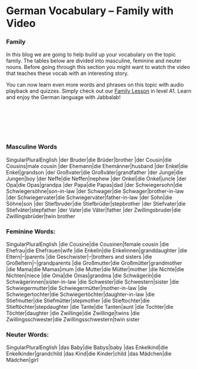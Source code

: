 # German Vocabulary – Family with Video

[](http://www.jabbalab.com/blog/wp-content/uploads/2015/07/Family.jpg)

### Family

In this blog we are going to help build up your vocabulary on the topic family. The tables below are divided into masculine, feminine and neuter nouns. Before going through this section you might want to watch the video that teaches these vocab with an interesting story.

You can now learn even more words and phrases on this topic with audio playback and quizzes. Simply check out our [Family Lesson](../../module.php-id=9.html) in level A1. Learn and enjoy the German language with Jabbalab!

 

 

 

### Masculine Words
SingularPluralEnglish
|der Bruder|die Brüder|brother
|der Cousin|die Cousins|male cousin
|der Ehemann|die Ehemänner|husband
|der Enkel|die Enkel|grandson
|der Großvater|die Großväter|grandfather
|der Junge|die Jungen|boy
|der Neffe|die Neffen|nephew
|der Onkel|die Onkel|uncle
|der Opa|die Opas|grandpa
|der Papa|die Papas|dad
|der Schwiegersohn|die Schwiegersöhne|son-in-law
|der Schwager|die Schwager|brother-in-law
|der Schwiegervater|die Schwiegerväter|father-in-law
|der Sohn|die Söhne|son
|der Stiefbruder|die Stiefbrüder|stepbrother
|der Stiefvater|die Stiefväter|stepfather
|der Vater|die Väter|father
|der Zwillingsbruder|die Zwillingsbrüder|twin brother



### Feminine Words:
SingularPluralEnglish
|die Cousine|die Cousinen|female cousin
|die Ehefrau|die Ehefrauen|wife
|die Enkelin|die Enkelinnen|granddaughter
|die Eltern|–|parents
|die Geschwister|–|brothers and sisters
|die Großeltern|–|grandparents
|die Großmutter|die Großmütter|grandmother
|die Mama|die Mamas|mum
|die Mutter|die Mütter|mother
|die Nichte|die Nichten|niece
|die Oma|die Omas|grandma
|die Schwägerin|die Schwägerinnen|sister-in-law
|die Schwester|die Schwestern|sister
|die Schwiegermutter|die Schwiegermütter|mother-in-law
|die Schwiegertochter|die Schwiegertöchter|daughter-in-law
|die Stiefmutter|die Stiefmütter|stepmother
|die Stieftochter|die Stieftöchter|stepdaughter
|die Tante|die Tanten|aunt
|die Tochter|die Töchter|daughter
|die Zwillinge|die Zwillinge|twins
|die Zwillingsschwester|die Zwillingsschwestern|twin sister



### Neuter Words:
SingularPluralEnglish
|das Baby|die Babys|baby
|das Enkelkind|die Enkelkinder|grandchild
|das Kind|die Kinder|child
|das Mädchen|die Mädchen|girl


